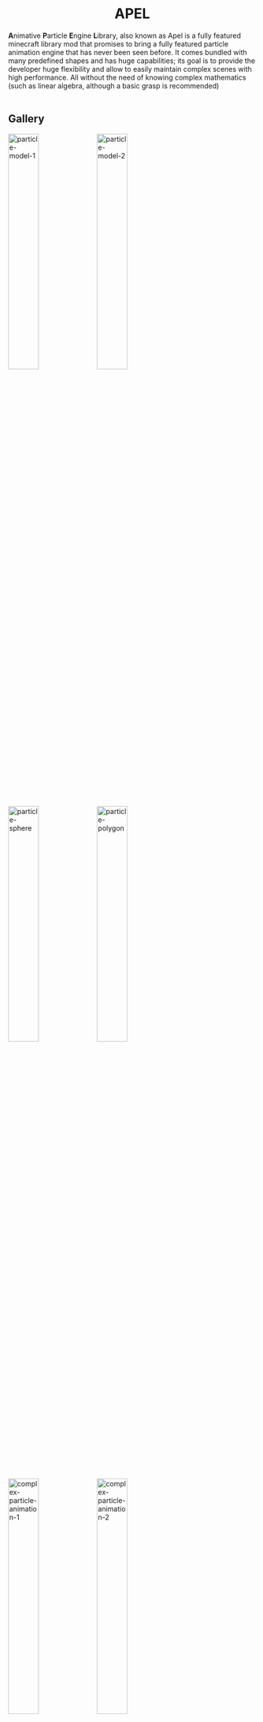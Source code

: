 # <center>APEL</center>
**A**nimative **P**article **E**ngine **L**ibrary, also known as Apel is a 
fully featured minecraft library mod that promises to bring a fully featured 
particle animation engine that has never been seen before. It comes bundled 
with many predefined shapes and has huge capabilities; its goal is to provide 
the developer huge flexibility and allow to easily maintain complex scenes with 
high performance.
All without the need of knowing complex mathematics (such as linear algebra, although a basic grasp is recommended)<br><br>

## Gallery
<img alt="particle-model-1" src="https://github.com/user-attachments/assets/49195959-652f-46aa-9927-935d5be57ef3" width="35%">
<img alt="particle-model-2" src="https://github.com/user-attachments/assets/1367705d-f1da-4dc9-ad05-62025d3f5fdb" width="35%">
<img alt="particle-sphere" src="https://github.com/user-attachments/assets/416022cc-8c0d-44ad-88e4-47e65a52e7cc" width="35%">
<img alt="particle-polygon" src="https://github.com/user-attachments/assets/79bff9eb-d081-4317-a13b-ebf53ad4cf2f" width="35%">
<img alt="complex-particle-animation-1" src="https://github.com/user-attachments/assets/d1fb4dfb-32fc-40af-9154-fef28f084098" width="35%">
<img alt="complex-particle-animation-2" src="https://github.com/user-attachments/assets/00453091-4a13-4bc3-9020-c2cde9141cbc" width="35%">

## Installion
This section is for the developers, for any normal people. Its as simple as downloading the mod and adding the jar file(not the sources) to your mods folder. For developers it has a bit more steps but its generally easy as well

1. Under the ``gradle.properties`` file. Add this line:
   ```java
   apel_version=0.1.0+1.21.8
   ```
2. On ``build.gradle`` file, under the **repositery**. Add these lines if you haven't installed any other dependency mods from modrinth:
   ```java
   repositories {
    // ...
      maven {
          url = "https://api.modrinth.com/maven"
      }
    }
   ```
3. On the same ``build.gradle`` file, finally we add these lines under the **dependencies**:
   ```java
   dependencies {
      // ...
      modImplementation "maven.modrinth:apel:${project.apel_version}"
      // ...
   }
4. Refresh gradle(in Intelleji IDEA, its pressing the gradle icon with a rotate sub-icon)
5. Try to either type ``Apel`` and let your IDE autocomplete it, or import ``net.mcbrincie.apel.Apel``. If all steps are done everything should work as expected

## Key Features
- **Particle Objects:** These are objects which render, they can be 2D, 3D shapes (such as a cube, circle, triangle) or 
even more complex ones like a cat or a dog (these aren't implemented to the library), they are classes that inherit 
from / extend the ``ParticleObject`` class, they also define a draw method which accepts the renderer, the current step 
the animator is in & the position to render at. 
This is where the render calculations happen to project the result onto the world; Particle objects can be used in 
multiple animators which is called **multi-instancing**. 
They can also define their own interceptors and attributes that can be modified by using the Interceptor API. 
Particle objects can also be rotated in 3D **<ins>which is measured in radians</ins>**. 
Unlike path animators they only use an "amount" of particles for the shape 
(Since the shape is not a complete but rather a dotted one, where each dot is a particle). 
When using the Interceptors API, you are in control of what data you want to give the user & what data can be modified. 
Interceptors are expressed as function that know have the data the object gave them and know which object they modify 
which means they themselves can tweak public params. Particle objects describe things in a high-level, since they are
shapes and have specific properties to them.


- **Path Animators:** These define the trajectory a particle object should follow. They are used to create detailed
and even procedural animations. When beginning the animation logic, the system uses the so-called rendering steps. These are
basically like frames from a video(or animation) in which they define certain changes. Particle objects are aware 
what step they are on (as mentioned in the inner workings of the drawing method).
Animators can play from the start to the end or some start & some end parts can be trimmed (just like how you do in videos). 
The problem with rendering steps is that they are constant and won't look pleasing on large distances which is why 
there are rendering intervals. They measure the distance per rendering step which allows for more consistent looking 
animations on larger distances (at the expense of performance. Since the server has to process more particles and calculations). 
They hold two methods, the first being ``convertStep`` which takes care of the conversation between the rendering interval 
and the amount and ``beginAnimation`` which is where the actual logic resides in, they should support trimming. When 
trimming happens at the start, all the calculations are done, but the particle object is not rendered, trimming on the end 
just breaks the loop. Path animators **MUST** allocate a sequence first (they can do only one) which is done by 
using ``allocateToScheduler`` and to then draw, the method ``handleDrawingStep`` should be used. Path animators 
come in a bundle with listeners which listen to three specific events which happen when the animator starts 
when it processes (each step it is called) and when the animator ends (either normally or abruptly)<br><br>

- **Renderers:** Renderers draw stuff in the world. They don't know which particle object calls the method but they know what to do
with the properties that the particle object gives them. They are described as a low-level system due to their simple nature of knowing
where and what to draw in the world. They have some methods for how to draw primitive shapes(defined by the library)<br>

## Getting Started
The first obvious thing is to create an ``ParticleObject``, pick your desired object to create and supply the params,
the second thing is creating the path animator object to use which will describe the motion of that object. And finally
use on the animator the ``beginAnimation`` and supply it with ``ApelRenderer.create(world)`` where world is the 
server world, now it should play entire animation!<br>

## Credits & Contributions
This project is founded & led by McBrincie212, contributions are welcome as long as they don't do anything shady such
as embedding malware, doing inappropriate things... 
After all, the project is meant to be improved & expanded upon with new ideas, 
new systems and more stuff that boost productivity and enhance the work experience
